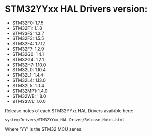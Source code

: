 # STM32YYxx HAL Drivers version:

  * STM32F0: 1.7.5
  * STM32F1: 1.1.8
  * STM32F2: 1.2.7
  * STM32F3: 1.5.5
  * STM32F4: 1.7.12
  * STM32F7: 1.2.9
  * STM32G0: 1.4.1
  * STM32G4: 1.2.1
  * STM32H7: 1.10.0
  * STM32L0: 1.10.4
  * STM32L1: 1.4.4
  * STM32L4: 1.13.0
  * STM32L5: 1.0.4
  * STM32MP1: 1.4.0
  * STM32WB: 1.8.0
  * STM32WL: 1.0.0

Release notes of each STM32YYxx HAL Drivers available here:

`system/Drivers/STM32YYxx_HAL_Driver/Release_Notes.html`

Where 'YY' is the STM32 MCU series.
